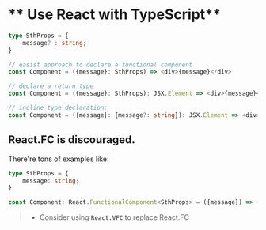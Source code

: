 # ** Use React with TypeScript**

```TypeScript
type SthProps = {
    message? : string;
}

// easist approach to declare a functional component
const Component = ({message}: SthProps) => <div>{message}</div>

// declare a return type
const Component = ({message}: SthProps): JSX.Element => <div>{message}</div>

// incline type declaration;
const Component = ({message}: {message?: string}): JSX.Element => <div>{message}</div> 
```

## React.FC is discouraged.
There're tons of examples like:
```TypeScript
type SthProps = {
    message: string;
}

const Component: React.FunctionalComponent<SthProps> = ({message}) => (<div>{message}</div>);
```
>- Consider using **`React.VFC`** to replace React.FC

##